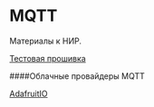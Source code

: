 # MQTT

Материалы к НИР.

[Тестовая прошивка](https://github.com/n3m351d4/MQTT/tree/master/ESP8266WiFi-Test)

####Облачные провайдеры MQTT

[AdafruitIO](https://github.com/n3m351d4/MQTT/tree/master/AdafruitIO)
